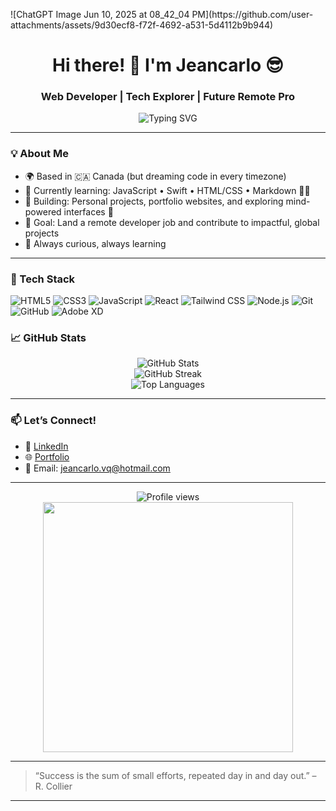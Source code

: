 </p>![ChatGPT Image Jun 10, 2025 at 08_42_04 PM](https://github.com/user-attachments/assets/9d30ecf8-f72f-4692-a531-5d4112b9b944)
<h1 align="center">Hi there! 👋 I'm Jeancarlo 😎 </h1>
<h3 align="center">Web Developer | Tech Explorer | Future Remote Pro</h3>

<p align="center">
  <img src="https://readme-typing-svg.demolab.com?font=Fira+Code&weight=600&size=22&pause=1000&color=00F7FF&center=true&vCenter=true&width=440&lines=Building+cool+web+projects...;Learning+every+day!;Let%E2%80%99s+connect+%F0%9F%91%8D" alt="Typing SVG" />



---

### 💡 About Me

- 🌍 Based in 🇨🇦 Canada (but dreaming code in every timezone)
- 🌱 Currently learning: JavaScript • Swift • HTML/CSS • Markdown 👨‍💻
- 🔭 Building: Personal projects, portfolio websites, and exploring mind-powered interfaces 🤯
- 🎯 Goal: Land a remote developer job and contribute to impactful, global projects
- 🧠 Always curious, always learning

---

### 🧰 Tech Stack

![HTML5](https://img.shields.io/badge/-HTML5-E34F26?style=flat&logo=html5&logoColor=white)
![CSS3](https://img.shields.io/badge/-CSS3-1572B6?style=flat&logo=css3)
![JavaScript](https://img.shields.io/badge/-JavaScript-F7DF1E?style=flat&logo=javascript&logoColor=000)
![React](https://img.shields.io/badge/-React-61DAFB?style=flat&logo=react)
![Tailwind CSS](https://img.shields.io/badge/-Tailwind-38B2AC?style=flat&logo=tailwind-css)
![Node.js](https://img.shields.io/badge/-Node.js-339933?style=flat&logo=node.js)
![Git](https://img.shields.io/badge/-Git-F05032?style=flat&logo=git)
![GitHub](https://img.shields.io/badge/-GitHub-181717?style=flat&logo=github)
![Adobe XD](https://img.shields.io/badge/-AdobeXD-FF61F6?style=flat&logo=adobe-xd)




### 📈 GitHub Stats

<p align="center">
  <img src="https://github-readme-stats.vercel.app/api?username=jeanvq&show_icons=true&theme=radical" alt="GitHub Stats" />
  <br />
  <img src="https://github-readme-streak-stats.herokuapp.com/?user=jeanvq&theme=radical" alt="GitHub Streak" />
  <br />
  <img src="https://github-readme-stats.vercel.app/api/top-langs/?username=jeanvq&layout=compact&theme=radical" alt="Top Languages" />
</p>

---

### 📫 Let’s Connect!

- 💼 [LinkedIn](https://www.linkedin.com/in/jeancarlo-ricardo-392b4a365/)  
- 🌐 [Portfolio](https://your-portfolio-link.com)  
- 📧 Email: jeancarlo.vq@hotmail.com  

---

<p align="center">
  <img src="https://komarev.com/ghpvc/?username=jeanvq&label=Profile+Views&color=blueviolet&style=flat" alt="Profile views" />
  <br />
  <img src="https://media.giphy.com/media/qgQUggAC3Pfv687qPC/giphy.gif" width="400" />
</p>

---

> “Success is the sum of small efforts, repeated day in and day out.” – R. Collier

---

